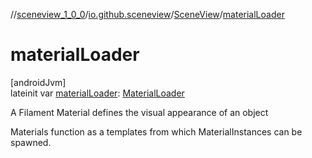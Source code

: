 //[sceneview_1_0_0](../../../index.md)/[io.github.sceneview](../index.md)/[SceneView](index.md)/[materialLoader](material-loader.md)

# materialLoader

[androidJvm]\
lateinit var [materialLoader](material-loader.md): [MaterialLoader](../../io.github.sceneview.loaders/-material-loader/index.md)

A Filament Material defines the visual appearance of an object

Materials function as a templates from which MaterialInstances can be spawned.
